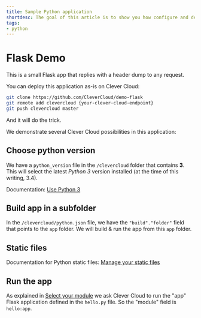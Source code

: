 ```yaml
---
title: Sample Python application
shortdesc: The goal of this article is to show you how configure and deploy a simple Flask application on Clever Cloud.
tags:
- python
---
```


# Flask Demo

This is a small Flask app that replies with a header dump to any request. 

You can deploy this application as-is on Clever Cloud:

```bash
git clone https://github.com/CleverCloud/demo-flask
git remote add clevercloud {your-clever-cloud-endpoint}
git push clevercloud master
```

And it will do the trick.

We demonstrate several Clever Cloud possibilities in this application:

## Choose python version

We have a `python_version` file in the `/clevercloud` folder that contains **3**.
This will select the latest *Python 3* version installed (at the time of this writing, 3.4).

Documentation: [Use Python 3](https://www.clever-cloud.com/doc/python/python_apps/#use-python-3)

## Build app in a subfolder

In the `/clevercloud/python.json` file, we have the `"build"."folder"` field that points to the `app` folder.
We will build & run the app from this `app` folder.


## Static files

Documentation for Python static files: [Manage your static files](https://www.clever-cloud.com/doc/python/python_apps/#manage-your-static-files)

## Run the app

As explained in [Select your module](https://www.clever-cloud.com/doc/python/python_apps/#select-your-module) 
we ask Clever Cloud to run the "app" Flask application defined in the `hello.py` file. So the "module" field is `hello:app`.
